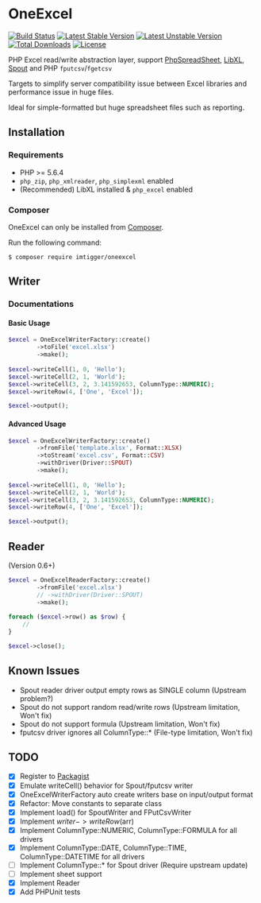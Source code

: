 # OneExcel

[![Build Status](https://travis-ci.org/imTigger/OneExcel.svg?branch=master)](https://travis-ci.org/imTigger/OneExcel)
[![Latest Stable Version](https://poser.pugx.org/imtigger/oneexcel/v/stable)](https://packagist.org/packages/imtigger/oneexcel)
[![Latest Unstable Version](https://poser.pugx.org/imtigger/oneexcel/v/unstable)](https://packagist.org/packages/imtigger/oneexcel)
[![Total Downloads](https://poser.pugx.org/imtigger/oneexcel/downloads)](https://packagist.org/packages/imtigger/oneexcel)
[![License](https://poser.pugx.org/imtigger/oneexcel/license)](https://packagist.org/packages/imtigger/oneexcel)

PHP Excel read/write abstraction layer, support [PhpSpreadSheet](https://github.com/PHPOffice/PhpSpreadSheet), [LibXL](https://github.com/iliaal/php_excel), [Spout](https://github.com/box/spout) and PHP `fputcsv`/`fgetcsv`

Targets to simplify server compatibility issue between Excel libraries and performance issue in huge files.

Ideal for simple-formatted but huge spreadsheet files such as reporting.

## Installation

### Requirements

- PHP >= 5.6.4
- `php_zip`, `php_xmlreader`, `php_simplexml` enabled
- (Recommended) LibXL installed & `php_excel` enabled

### Composer

OneExcel can only be installed from [Composer](https://getcomposer.org/).

Run the following command:
```
$ composer require imtigger/oneexcel
```

## Writer

### Documentations

#### Basic Usage

```php
$excel = OneExcelWriterFactory::create()
        ->toFile('excel.xlsx')
        ->make();
        
$excel->writeCell(1, 0, 'Hello');
$excel->writeCell(2, 1, 'World');
$excel->writeCell(3, 2, 3.141592653, ColumnType::NUMERIC);
$excel->writeRow(4, ['One', 'Excel']);

$excel->output();
```

#### Advanced Usage

```php
$excel = OneExcelWriterFactory::create()
        ->fromFile('template.xlsx', Format::XLSX)
        ->toStream('excel.csv', Format::CSV)
        ->withDriver(Driver::SPOUT)
        ->make();
        
$excel->writeCell(1, 0, 'Hello');
$excel->writeCell(2, 1, 'World');
$excel->writeCell(3, 2, 3.141592653, ColumnType::NUMERIC);
$excel->writeRow(4, ['One', 'Excel']);

$excel->output();
```

## Reader

(Version 0.6+)

```php
$excel = OneExcelReaderFactory::create()
        ->fromFile('excel.xlsx')
        // ->withDriver(Driver::SPOUT)
        ->make();
        
foreach ($excel->row() as $row) {
    //
}

$excel->close();
```

## Known Issues

- Spout reader driver output empty rows as SINGLE column (Upstream problem?)
- Spout do not support random read/write rows (Upstream limitation, Won't fix)
- Spout do not support formula (Upstream limitation, Won't fix)
- fputcsv driver ignores all ColumnType::* (File-type limitation, Won't fix)

## TODO

- [x] Register to [Packagist](https://packagist.org/packages/imtigger/oneexcel)
- [x] Emulate writeCell() behavior for Spout/fputcsv writer
- [x] OneExcelWriterFactory auto create writers base on input/output format
- [x] Refactor: Move constants to separate class
- [x] Implement load() for SpoutWriter and FPutCsvWriter
- [x] Implement $writer->writeRow($arr)
- [x] Implement ColumnType::NUMERIC, ColumnType::FORMULA for all drivers
- [x] Implement ColumnType::DATE, ColumnType::TIME, ColumnType::DATETIME for all drivers
- [ ] Implement ColumnType::* for Spout driver (Require upstream update)
- [ ] Implement sheet support
- [x] Implement Reader
- [x] Add PHPUnit tests
